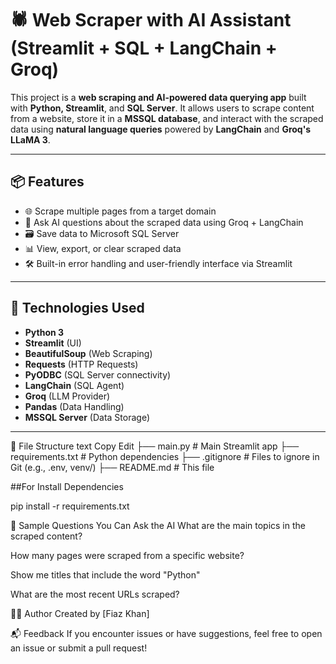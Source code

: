 # 🕷️ Web Scraper with AI Assistant (Streamlit + SQL + LangChain + Groq)

This project is a **web scraping and AI-powered data querying app** built with **Python, Streamlit**, and **SQL Server**. It allows users to scrape content from a website, store it in a **MSSQL database**, and interact with the scraped data using **natural language queries** powered by **LangChain** and **Groq's LLaMA 3**.

---

## 📦 Features

- 🌐 Scrape multiple pages from a target domain
- 🧠 Ask AI questions about the scraped data using Groq + LangChain
- 🗃️ Save data to Microsoft SQL Server
- 📊 View, export, or clear scraped data
- 🛠️ Built-in error handling and user-friendly interface via Streamlit

---

## 🚀 Technologies Used

- **Python 3**
- **Streamlit** (UI)
- **BeautifulSoup** (Web Scraping)
- **Requests** (HTTP Requests)
- **PyODBC** (SQL Server connectivity)
- **LangChain** (SQL Agent)
- **Groq** (LLM Provider)
- **Pandas** (Data Handling)
- **MSSQL Server** (Data Storage)

---

📂 File Structure
text
Copy
Edit
├── main.py               # Main Streamlit app
├── requirements.txt     # Python dependencies
├── .gitignore           # Files to ignore in Git (e.g., .env, venv/)
├── README.md            # This file


##For Install Dependencies

pip install -r requirements.txt


🧠 Sample Questions You Can Ask the AI
What are the main topics in the scraped content?

How many pages were scraped from a specific website?

Show me titles that include the word "Python"

What are the most recent URLs scraped?


👨‍💻 Author
Created by [Fiaz Khan]


📬 Feedback
If you encounter issues or have suggestions, feel free to open an issue or submit a pull request!
